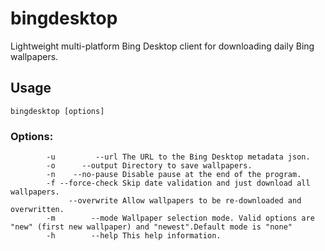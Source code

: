 # bingdesktop
Lightweight multi-platform Bing Desktop client for downloading daily Bing wallpapers.

## Usage
`bingdesktop [options]`

### Options:
```
        -u         --url The URL to the Bing Desktop metadata json.
        -o      --output Directory to save wallpapers.
        -n    --no-pause Disable pause at the end of the program.
        -f --force-check Skip date validation and just download all wallpapers.
             --overwrite Allow wallpapers to be re-downloaded and overwritten.
        -m        --mode Wallpaper selection mode. Valid options are "new" (first new wallpaper) and "newest".Default mode is "none"
        -h        --help This help information.
```
